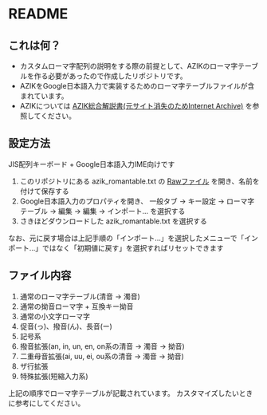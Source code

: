# README
## これは何？
- カスタムローマ字配列の説明をする際の前提として、AZIKのローマ字テーブルを作る必要があったので作成したリポジトリです。
- AZIKをGoogle日本語入力で実装するためのローマ字テーブルファイルが含まれています。
- AZIKについては [AZIK総合解説書(元サイト消失のためInternet Archive)](https://web.archive.org/web/20241217165614/http://hp.vector.co.jp/authors/VA002116/azik/azikinfo.htm) を参照してください。

## 設定方法
JIS配列キーボード + Google日本語入力IME向けです

1. このリポジトリにある azik_romantable.txt の [Rawファイル](https://raw.githubusercontent.com/toriwasa/azik-roman-table/main/azik_romantable.txt) を開き、名前を付けて保存する
2. Google日本語入力のプロパティを開き、 一般タブ -> キー設定 -> ローマ字テーブル -> 編集 -> 編集 -> インポート... を選択する
3. さきほどダウンロードした azik_romantable.txt を選択する

なお、元に戻す場合は上記手順の「インポート...」を選択したメニューで「インポート...」ではなく「初期値に戻す」を選択すればリセットできます

## ファイル内容
1. 通常のローマ字テーブル(清音 → 濁音)
2. 通常の拗音ローマ字 + 互換キー拗音
3. 通常の小文字ローマ字
4. 促音(っ)、撥音(ん)、長音(ー)
5. 記号系
6. 撥音拡張(an, in, un, en, on系の清音 → 濁音 → 拗音)
7. 二重母音拡張(ai, uu, ei, ou系の清音 → 濁音 → 拗音)
8. ザ行拡張
9. 特殊拡張(短縮入力系)

上記の順序でローマ字テーブルが記載されています。
カスタマイズしたいときに参考にしてください。
